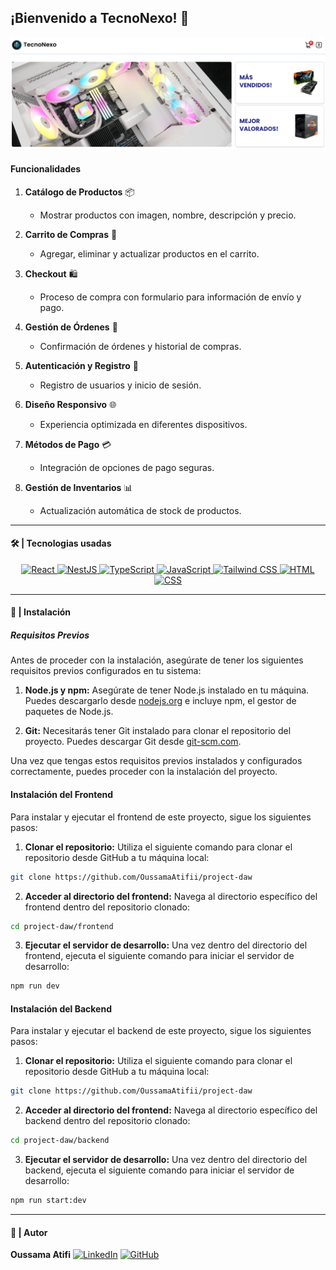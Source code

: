 ## ¡Bienvenido a TecnoNexo! :wave:

![alt text](./frontend/src/assets/title-image.png)

#### Funcionalidades
1. **Catálogo de Productos** 📦
   - Mostrar productos con imagen, nombre, descripción y precio.

2. **Carrito de Compras** 🛒
   - Agregar, eliminar y actualizar productos en el carrito.

3. **Checkout** 🛍️
   - Proceso de compra con formulario para información de envío y pago.

4. **Gestión de Órdenes** 📝
   - Confirmación de órdenes y historial de compras.

5. **Autenticación y Registro** 🔐
   - Registro de usuarios y inicio de sesión.

6. **Diseño Responsivo** 🌐
   - Experiencia optimizada en diferentes dispositivos.

7. **Métodos de Pago** 💳
   - Integración de opciones de pago seguras.

8. **Gestión de Inventarios** 📊
   - Actualización automática de stock de productos.

---

#### 🛠️ | Tecnologias usadas

<p align="center">
  <a href="https://reactjs.org">
    <img src="https://img.shields.io/badge/react-%2361DAFB.svg?style=for-the-badge&logo=react&logoColor=white" alt="React">
  </a>
  <a href="https://nestjs.com">
    <img src="https://img.shields.io/badge/nestjs-%23E0234E.svg?style=for-the-badge&logo=nestjs&logoColor=white" alt="NestJS">
  </a>
  <a href="https://www.typescriptlang.org">
    <img src="https://img.shields.io/badge/typescript-%23007ACC.svg?style=for-the-badge&logo=typescript&logoColor=white" alt="TypeScript">
  </a>
  <a href="https://developer.mozilla.org/en-US/docs/Web/JavaScript">
    <img src="https://img.shields.io/badge/javascript-%23323330.svg?style=for-the-badge&logo=javascript&logoColor=%23F7DF1E" alt="JavaScript">
  </a>
  <a href="https://tailwindcss.com">
    <img src="https://img.shields.io/badge/tailwindcss-%2338B2AC.svg?style=for-the-badge&logo=tailwind-css&logoColor=white" alt="Tailwind CSS">
  </a>
  <a href="https://developer.mozilla.org/en-US/docs/Web/Guide/HTML/HTML5">
    <img src="https://img.shields.io/badge/html5-%23E34F26.svg?style=for-the-badge&logo=html5&logoColor=white" alt="HTML">
  </a>
  <a href="https://www.w3.org/Style/CSS/Overview.en.html">
    <img src="https://img.shields.io/badge/CSS-%233573B2.svg?style=for-the-badge&logo=css3&logoColor=white" alt="CSS">
  </a>
</p>

---

#### :rocket: | Instalación
  ##### Requisitos Previos

Antes de proceder con la instalación, asegúrate de tener los siguientes requisitos previos configurados en tu sistema:

1. **Node.js y npm:** Asegúrate de tener Node.js instalado en tu máquina. Puedes descargarlo desde [nodejs.org](https://nodejs.org/) e incluye npm, el gestor de paquetes de Node.js.

2. **Git:** Necesitarás tener Git instalado para clonar el repositorio del proyecto. Puedes descargar Git desde [git-scm.com](https://git-scm.com/).

Una vez que tengas estos requisitos previos instalados y configurados correctamente, puedes proceder con la instalación del proyecto.

#### Instalación del Frontend

Para instalar y ejecutar el frontend de este proyecto, sigue los siguientes pasos:

1. **Clonar el repositorio:** Utiliza el siguiente comando para clonar el repositorio desde GitHub a tu máquina local:
  ```bash
  git clone https://github.com/OussamaAtifii/project-daw
  ```

2.  **Acceder al directorio del frontend:** Navega al directorio específico del frontend dentro del repositorio clonado:
```bash
cd project-daw/frontend
```
3.  **Ejecutar el servidor de desarrollo:** Una vez dentro del directorio del frontend, ejecuta el siguiente comando para iniciar el servidor de desarrollo:
```bash
npm run dev
```

#### Instalación del Backend

Para instalar y ejecutar el backend de este proyecto, sigue los siguientes pasos:

1. **Clonar el repositorio:** Utiliza el siguiente comando para clonar el repositorio desde GitHub a tu máquina local:
  ```bash
  git clone https://github.com/OussamaAtifii/project-daw
  ```

2.  **Acceder al directorio del frontend:** Navega al directorio específico del backend dentro del repositorio clonado:
```bash
cd project-daw/backend
```

3.  **Ejecutar el servidor de desarrollo:** Una vez dentro del directorio del backend, ejecuta el siguiente comando para iniciar el servidor de desarrollo:
```bash
npm run start:dev
```
--- 
#### :bust_in_silhouette: |  Autor

**Oussama Atifi**
[![LinkedIn](https://img.shields.io/badge/LinkedIn-blue?style=flat&logo=linkedin)](www.linkedin.com/in/oussama-atifi) [![GitHub](https://img.shields.io/badge/GitHub-gray?style=flat&logo=github)](https://github.com/OussamaAtifii)






